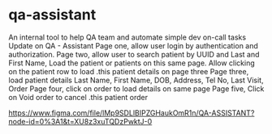 # qa-assistant
An internal tool to help QA team and automate simple dev on-call tasks
Update on QA - Assistant
Page one, allow user login by authentication and authorization.
Page two, allow user to search patient by UUID and Last and First Name, Load the patient or patients on this same page. Allow clicking on the patient row
to load .this patient details on page three
Page three, load patient details Last Name, First Name, DOB, Address, Tel No, Last Visit, Order
Page four, click on order to load details on same page
Page five, Click on Void order to cancel .this patient order

https://www.figma.com/file/lMp9SDLlBIPZGHaukOmR1n/QA-ASSISTANT?node-id=0%3A1&t=XU8z3xuTQDzPwktJ-0
